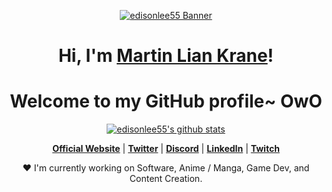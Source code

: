 <p align="center">
  <a href="https://www.edisonlee55.com"><img src="banner.png" alt="edisonlee55 Banner"></a>
</p>

<h1 align="center">Hi, I'm <a href="https://www.edisonlee55.com">Martin Lian Krane</a>!</h1>
<h1 align="center">Welcome to my GitHub profile~ OwO</h1>

<p align="center">
  <a href="https://github.com/edisonlee55"><img src="https://github-readme-stats.vercel.app/api?username=edisonlee55&hide_border=true&show_icons=true" alt="edisonlee55's github stats"></a>
</p>

<p align="center">
  <strong><a href="https://www.edisonlee55.com">Official Website</a></strong> |
  <strong><a href="https://twitter.com/edisonlee55">Twitter</a></strong> |
  <strong><a href="https://discord.gg/nYXzaUS">Discord</a></strong> |
  <strong><a href="https://www.linkedin.com/in/edisonlee55">LinkedIn</a></strong> |
  <strong><a href="https://www.twitch.tv/edisonlee55">Twitch</a></strong>
</p>

<p align="center">❤ I'm currently working on Software, Anime / Manga, Game Dev, and Content Creation.</p>

<!--
**edisonlee55/edisonlee55** is a ✨ _special_ ✨ repository because its `README.md` (this file) appears on your GitHub profile.

Here are some ideas to get you started:

- 🔭 I’m currently working on ...
- 🌱 I’m currently learning ...
- 👯 I’m looking to collaborate on ...
- 🤔 I’m looking for help with ...
- 💬 Ask me about ...
- 📫 How to reach me: ...
- 😄 Pronouns: ...
- ⚡ Fun fact: ...
-->
